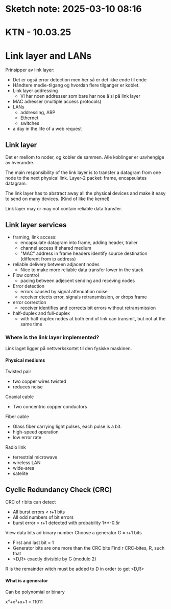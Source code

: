 # Sketch note: 2025-03-10 08:16

# KTN - 10.03.25

# Link layer and LANs

Prinsipper av link layer:
- Det er også error detection men her så er det ikke ende til ende
- Håndtere medie-tilgang og hvordan flere tilganger er koblet. 
- Link layer addressing 
	- Vi har noen addresser som bare har noe å si på link layer
- MAC adresser (multiple access protocols) 
- LANs
	- addressing, ARP
	- Ethernet 
	- switches
- a day in the life of a web request

## Link layer

Det er mellom to noder, og kobler de sammen. Alle koblinger er uavhengige av hverandre. 

The main responsibility of the link layer is to transfer a datagram from one node to the next physical link.
Layer-2 packet: frame, encapsulates datagram.

The link layer has to abstract away all the physical devices and make it easy to send on many devices. (Kind of like the kernel)

Link layer may or may not contain reliable data transfer.
## Link layer services 

- framing, link access:
	- encapsulate datagram into frame, adding header, trailer
	- channel access if shared medium
	- "MAC" address in frame headers identify source destination (different from ip address)
- reliable delivery between adjacent nodes
	- Nice to make more reliable data transfer lower in the stack
- Flow control
	- pacing between adjecent sending and receving nodes
-  Error detection 
	- errors caused by signal attenuation noise
	- receiver dtects error, signals retransmission, or drops frame
- error correction
	- receiver identifies and corrects bit errors without retransmission
- half-duplex and full-duplex
	- with half duplex nodes at both end of link can transmit, but not at the same time

### Where is the link layer implemented?

Link laget ligger på nettverkskortet til den fysiske maskinen. 

#### Physical mediums  

Twisted pair
 - two copper wires twisted
 - reduces noise

Coaxial cable
- Two concentric copper conductors

Fiber cable 
- Glass fiber carrying light pulses, each pulse is a bit.
- high-speed operation
- low error rate

Radio link
- terrestrial microwave
- wireless LAN
- wide-area 
- satelite 

## Cyclic Redundancy Check (CRC)

CRC of r bits can detect 
- All burst errors < r+1 bits
- All odd numbers of bit errors
- burst error > r+1 detected with probability 1**-0.5r

View data bits ad binary number
Choose a generator G = r+1 bits
- First and last bit = 1
- Generator bits are one more than the CRC bits
Find r CRC-bites, R, such that
- <D,R> exactly divisible by G (modulo 2)

R is the remainder witch must be added to D in order to get <D,R>

#### What is a generator
Can be polynomial or binary 

x⁴+x³+x+1
\=
11011

